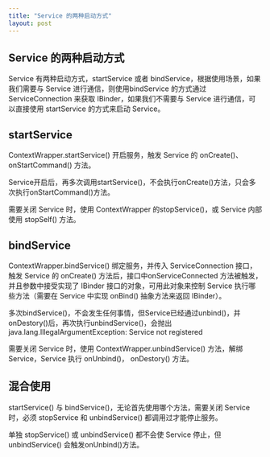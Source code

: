 ```yaml
---
title: "Service 的两种启动方式"
layout: post
---
```


## Service 的两种启动方式

Service 有两种启动方式，startService 或者 bindService，根据使用场景，如果我们需要与 Service 进行通信，则使用bindService 的方式通过 ServiceConnection 来获取 IBinder，如果我们不需要与 Service 进行通信，可以直接使用 startService 的方式来启动 Service。

## startService
ContextWrapper.startService() 开启服务，触发 Service 的 onCreate()、onStartCommand() 方法。

Service开启后，再多次调用startService()，不会执行onCreate()方法，只会多次执行onStartCommand()方法。

需要关闭 Service 时，使用 ContextWrapper 的stopService()，或 Service 内部使用 stopSelf() 方法。


## bindService
ContextWrapper.bindService() 绑定服务，并传入 ServiceConnection 接口，触发 Service 的 onCreate() 方法后，接口中onServiceConnected 方法被触发，并且参数中接受实现了 IBinder 接口的对象，可用此对象来控制 Service 执行哪些方法（需要在 Service 中实现 onBind() 抽象方法来返回 IBinder）。

多次bindService()，不会发生任何事情，但Service已经通过unbind()，并onDestory()后，再次执行unbindService()，会抛出 java.lang.IllegalArgumentException: Service not registered

需要关闭 Service 时，使用 ContextWrapper.unbindService() 方法，解绑 Service，Service 执行 onUnbind()， onDestory() 方法。


## 混合使用
startService() 与 bindService()，无论首先使用哪个方法，需要关闭 Service 时，必须 stopService 和 unbindService() 都调用过才能停止服务。

单独 stopService() 或 unbindService() 都不会使 Service 停止，但 unbindService() 会触发onUnbind()方法。

